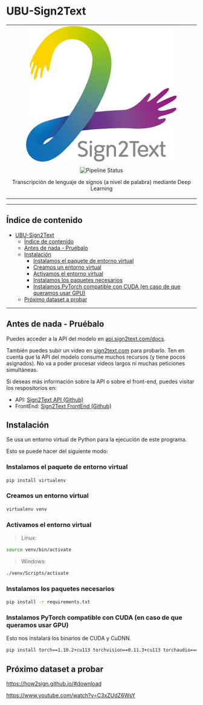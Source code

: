# UBU-Sign2Text

<table align="center"><tr><td align="center" width="9999">

<img align="center" src="./docs/assets/logo/logo.svg" alt="logo" width="400" />

<br />

![Pipeline Status](https://gitlab.com/HP-SCDS/Observatorio/2021-2022/sign2text/ubu-sign2text/badges/main/pipeline.svg)

Transcripción de lenguaje de signos (a nivel de palabra) mediante Deep Learning
</td></tr></table>

---

## Índice de contenido

- [UBU-Sign2Text](#ubu-sign2text)
  - [Índice de contenido](#índice-de-contenido)
  - [Antes de nada - Pruébalo](#antes-de-nada---pruébalo)
  - [Instalación](#instalación)
    - [Instalamos el paquete de entorno virtual](#instalamos-el-paquete-de-entorno-virtual)
    - [Creamos un entorno virtual](#creamos-un-entorno-virtual)
    - [Activamos el entorno virtual](#activamos-el-entorno-virtual)
    - [Instalamos los paquetes necesarios](#instalamos-los-paquetes-necesarios)
    - [Instalamos PyTorch compatible con CUDA (en caso de que queramos usar GPU)](#instalamos-pytorch-compatible-con-cuda-en-caso-de-que-queramos-usar-gpu)
  - [Próximo dataset a probar](#próximo-dataset-a-probar)

---

## Antes de nada - Pruébalo

Puedes acceder a la API del modelo en [api.sign2text.com/docs](https://api.sign2text.com/docs).

También puedes subir un video en [sign2text.com](https://sign2text.com) para probarlo.
Ten en cuenta que la API del modelo consume muchos recursos (y tiene pocos asignados).
No va a poder procesar videos largos ni muchas peticiones simultáneas.

Si deseas más información sobre la API o sobre el front-end, puedes visitar los respositorios en:

- API: [Sign2Text API (Github)](https://github.com/irg1008/Sign2Text-API)
- FrontEnd: [Sign2Text FrontEnd (Github)](https://github.com/irg1008/Sign2Text-Astro)

## Instalación

Se usa un entorno virtual de Python para la ejecución de este programa.

Esto se puede hacer del siguiente modo:

### Instalamos el paquete de entorno virtual

```bash
pip install virtualenv
```

### Creamos un entorno virtual

```bash
virtualenv venv
```

### Activamos el entorno virtual

> Linux:

```bash
source venv/bin/activate
```

> Windows:

```bash
./venv/Scripts/activate
```

### Instalamos los paquetes necesarios

```bash
pip install -r requirements.txt
```

### Instalamos PyTorch compatible con CUDA (en caso de que queramos usar GPU)

Esto nos instalará los binarios de CUDA y CuDNN.

```bash
pip install torch==1.10.2+cu113 torchvision==0.11.3+cu113 torchaudio===0.10.2+cu113 -f https://download.pytorch.org/whl/cu113/torch_stable.html
```

## Próximo dataset a probar

<https://how2sign.github.io/#download>

<https://www.youtube.com/watch?v=C3xZUdZ6WsY>
